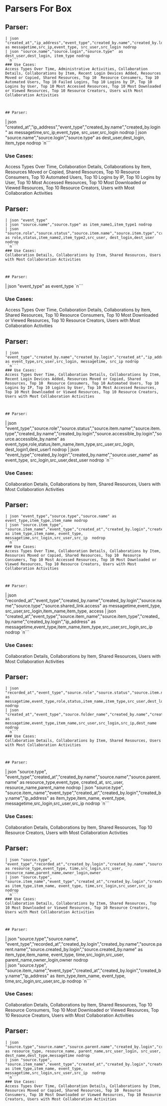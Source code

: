 # Parsers For Box

## Parser:
```
| json "created_at","ip_address","event_type","created_by.name","created_by.login" as messagetime,src_ip,event_type, src_user,src_login nodrop
| json "source.name","source.login","source.type"  as dest_user,dest_login, item_type nodrop
 `n```
### Use Cases:
Access Types Over Time, Administrative Activities, Collaboration Details, Collaborations by Item, Recent Login Devices Added, Resources Moved or Copied, Shared Resources, Top 10  Resource Consumers, Top 10 Automated Users, Top 10 Failed Logins, Top 10 Logins by IP, Top 10 Logins by User, Top 10 Most Accessed Resources, Top 10 Most Downloaded or Viewed Resources, Top 10 Resource Creators, Users with Most Collaboration Activities



## Parser:
```
| json "created_at","ip_address","event_type","created_by.name","created_by.login" as messagetime,src_ip,event_type, src_user,src_login nodrop
| json "source.name","source.login","source.type"  as dest_user,dest_login, item_type nodrop 
 `n```
### Use Cases:
Access Types Over Time, Collaboration Details, Collaborations by Item, Resources Moved or Copied, Shared Resources, Top 10  Resource Consumers, Top 10 Automated Users, Top 10 Logins by IP, Top 10 Logins by User, Top 10 Most Accessed Resources, Top 10 Most Downloaded or Viewed Resources, Top 10 Resource Creators, Users with Most Collaboration Activities



## Parser:
```
| json "event_type"
| json "source.name","source.type" as item_name1,item_type1 nodrop 
| json "source.role","source.status","source.item.name","source.item.type","created_by.name","source.accessible_by.login","source.accessible_by.name" as role,status,item_name2,item_type2,src_user, dest_login,dest_user nodrop 
 `n```
### Use Cases:
Collaboration Details, Collaborations by Item, Shared Resources, Users with Most Collaboration Activities



## Parser:
```
| json "event_type" as event_type
 `n```
### Use Cases:
Access Types Over Time, Collaboration Details, Collaborations by Item, Shared Resources, Top 10  Resource Consumers, Top 10 Most Downloaded or Viewed Resources, Top 10 Resource Creators, Users with Most Collaboration Activities



## Parser:
```
| json "event_type","created_by.name","created_by.login","created_at","ip_address" as event_type,src_user,src_login, messagetime, src_ip nodrop 
 `n```
### Use Cases:
Access Types Over Time, Collaboration Details, Collaborations by Item, Recent Login Devices Added, Resources Moved or Copied, Shared Resources, Top 10  Resource Consumers, Top 10 Automated Users, Top 10 Logins by IP, Top 10 Logins by User, Top 10 Most Accessed Resources, Top 10 Most Downloaded or Viewed Resources, Top 10 Resource Creators, Users with Most Collaboration Activities



## Parser:
```
| json "event_type","source.role","source.status","source.item.name","source.item.type","created_by.name","created_by.login","source.accessible_by.login","source.accessible_by.name" as event_type,role,status,item_name,item_type,src_user,src_login, dest_login1,dest_user1 nodrop 
| json "event_type","created_by.login","created_by.name","source.user_name" as  event_type, src_login,src_user,dest_user nodrop
 `n```
### Use Cases:
Collaboration Details, Collaborations by Item, Shared Resources, Users with Most Collaboration Activities



## Parser:
```
| json "event_type","source.type","source.name" as event_type,item_type,item_name nodrop 
| json "source.item_type", "source.item_name","event_type","created_at","created_by.login","created_by.name","ip_address" as item_type,item_name, event_type, messagetime,src_login,src_user,src_ip  nodrop 
 `n```
### Use Cases:
Access Types Over Time, Collaboration Details, Collaborations by Item, Resources Moved or Copied, Shared Resources, Top 10  Resource Consumers, Top 10 Most Accessed Resources, Top 10 Most Downloaded or Viewed Resources, Top 10 Resource Creators, Users with Most Collaboration Activities



## Parser:
```
| json "recorded_at","event_type","created_by.name","created_by.login","source.name","source.type","source.shared_link.access" as messagetime,event_type, src_user,src_login,item_name,item_type, access
| json "created_at","event_type","source.item_name","source.item_type","created_by.name","created_by.login","ip_address" as messagetime,event_type,item_name,item_type,src_user,src_login,src_ip nodrop
 `n```
### Use Cases:
Collaboration Details, Collaborations by Item, Shared Resources, Users with Most Collaboration Activities



## Parser:
```
| json "recorded_at","event_type","source.role","source.status","source.item.name","source.item.type","created_by.name","source.accessible_by.login","source.accessible_by.name" as messagetime,event_type,role,status,item_name,item_type,src_user,dest_login,dest_name nodrop
| json "created_at","event_type","source.folder_name","created_by.name","created_by.login","ip_address","source.user_name" as messagetime,event_type,item_name,src_user,src_login,src_ip,dest_name nodrop
 `n```
### Use Cases:
Collaboration Details, Collaborations by Item, Shared Resources, Users with Most Collaboration Activities



## Parser:
```
| json "source.type", "event_type","created_at","created_by.name","source.name","source.parent.name" as resource_type,event_type, created_at, src_user, resource_name,parent_name nodrop
| json "source.type", "source.item_name","event_type","created_at","created_by.login","created_by.name","ip_address" as item_type,item_name, event_type, messagetime,src_login,src_user,src_ip  nodrop 
 `n```
### Use Cases:
Collaboration Details, Collaborations by Item, Shared Resources, Top 10 Resource Creators, Users with Most Collaboration Activities



## Parser:
```
| json "source.type", "event_type","recorded_at","created_by.login","created_by.name","source.name","source.parent.name","source.created_by.login","source.created_by.name" as resource_type,event_type, time,src_login,src_user, resource_name,parent_name,owner_login,owner 
| json "source.type", "source.item_name","event_type","created_at","created_by.login","created_by.name","ip_address" as item_type,item_name, event_type, time,src_login,src_user,src_ip  nodrop 
 `n```
### Use Cases:
Collaboration Details, Collaborations by Item, Shared Resources, Top 10 Most Downloaded or Viewed Resources, Top 10 Resource Creators, Users with Most Collaboration Activities



## Parser:
```
| json "source.type","source.name", "event_type","recorded_at","created_by.login","created_by.name","source.parent.name","source.created_by.login","source.created_by.name" as item_type,item_name, event_type, time,src_login,src_user, parent_name,owner_login,owner nodrop  
| json "source.type", "source.item_name","event_type","created_at","created_by.login","created_by.name","ip_address" as item_type,item_name, event_type, time,src_login,src_user,src_ip  nodrop 
 `n```
### Use Cases:
Collaboration Details, Collaborations by Item, Shared Resources, Top 10  Resource Consumers, Top 10 Most Downloaded or Viewed Resources, Top 10 Resource Creators, Users with Most Collaboration Activities



## Parser:
```
| json "source.type","source.name","source.parent.name","created_by.login","created_by.name","source.path_collection.entries[1].name","source.path_collection.entries[1].type","recorded_at" as resource_type, resource_name, parent_name,src_user_login, src_user,  dest_name,dest_type,messagetime nodrop
| json "source.type", "source.item_name","event_type","created_at","created_by.login","created_by.name","ip_address" as item_type,item_name, event_type, messagetime,src_login,src_user,src_ip  nodrop 
 `n```
### Use Cases:
Access Types Over Time, Collaboration Details, Collaborations by Item, Resources Moved or Copied, Shared Resources, Top 10  Resource Consumers, Top 10 Most Downloaded or Viewed Resources, Top 10 Resource Creators, Users with Most Collaboration Activities


